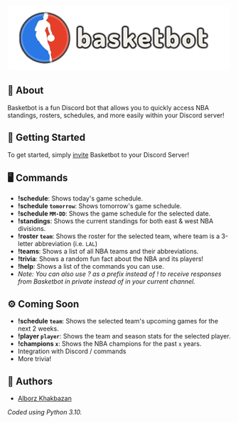 <p align="center"> 
  <img src="readme/logo.png" alt="Logo">
</p>

## 🔨 About
Basketbot is a fun Discord bot that allows you to quickly access NBA standings, rosters, schedules, and more easily within your Discord server!

## 👟 Getting Started

To get started, simply [invite](https://discord.com/api/oauth2/authorize?client_id=1042343121821904976&permissions=1634235578432&scope=bot) Basketbot to your Discord Server!

## 🖥️ Commands
- **!schedule**: Shows today's game schedule.
- **!schedule `tomorrow`**: Shows tomorrow's game schedule.
- **!schedule `MM-DD`**: Shows the game schedule for the selected date.
- **!standings**: Shows the current standings for both east & west NBA divisions.
- **!roster `team`**: Shows the roster for the selected team, where team is a 3-letter abbreviation (i.e. `LAL`)
- **!teams**: Shows a list of all NBA teams and their abbreviations.
- **!trivia**: Shows a random fun fact about the NBA and its players!
- **!help**: Shows a list of the commands you can use.
- *Note: You can also use ? as a prefix instead of ! to receive responses from Basketbot in private instead of in your current channel.*

## ⚙️ Coming Soon
- **!schedule `team`**: Shows the selected team's upcoming games for the next 2 weeks.
- **!player `player`**: Shows the team and season stats for the selected player.
- **!champions `x`**: Shows the NBA champions for the past `x` years.
- Integration with Discord / commands
- More trivia!

## 📝 Authors
- [Alborz Khakbazan](https://www.linkedin.com/in/alborzk/)

*Coded using Python 3.10.*  
